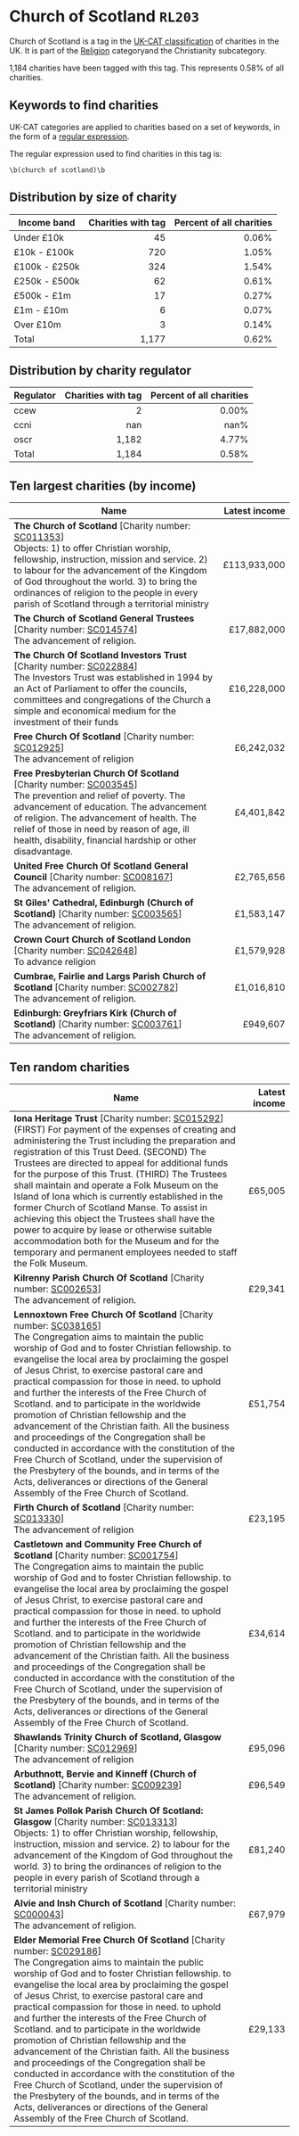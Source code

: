 # Church of Scotland `RL203`

Church of Scotland is a tag in the [UK-CAT classification](../tag_list.md) of charities in the 
UK. It is part of the [Religion](RL.md) categoryand the Christianity subcategory.

1,184 charities have been tagged with this tag.
This represents 0.58% of all charities.

## Keywords to find charities

UK-CAT categories are applied to charities based on a set of keywords, in the form of a [regular expression](https://en.wikipedia.org/wiki/Regular_expression).

The regular expression used to find charities in this tag is:

`\b(church of scotland)\b`



## Distribution by size of charity

Income band | Charities with tag | Percent of all charities
------------|-------------------:|-------------------------:
Under £10k | 45 | 0.06%
£10k - £100k | 720 | 1.05%
£100k - £250k | 324 | 1.54%
£250k - £500k | 62 | 0.61%
£500k - £1m | 17 | 0.27%
£1m - £10m | 6 | 0.07%
Over £10m | 3 | 0.14%
Total | 1,177 | 0.62%


## Distribution by charity regulator

Regulator | Charities with tag | Percent of all charities
------------|-------------------:|-------------------------:
ccew | 2 | 0.00%
ccni | nan | nan%
oscr | 1,182 | 4.77%
Total | 1,184 | 0.58%


## Ten largest charities (by income)

Name | Latest income
-----|--------:
<strong>The Church of Scotland</strong> [Charity number: [SC011353](https://findthatcharity.uk/orgid/GB-SC-SC011353)]<br>Objects: 1)  to offer Christian worship, fellowship, instruction, mission and service.     2)   to labour for the advancement of the Kingdom of God throughout the world.     3)   to bring the ordinances of religion to the people in every parish of Scotland     through a territorial ministry   | £113,933,000
<strong>The Church of Scotland General Trustees</strong> [Charity number: [SC014574](https://findthatcharity.uk/orgid/GB-SC-SC014574)]<br>The advancement of religion. | £17,882,000
<strong>The Church Of Scotland Investors Trust</strong> [Charity number: [SC022884](https://findthatcharity.uk/orgid/GB-SC-SC022884)]<br>The Investors Trust was established in 1994 by an Act of Parliament to offer the councils, committees and congregations of the Church a simple and economical medium for the investment of their funds   | £16,228,000
<strong>Free Church Of Scotland</strong> [Charity number: [SC012925](https://findthatcharity.uk/orgid/GB-SC-SC012925)]<br>The advancement of religion | £6,242,032
<strong>Free Presbyterian Church Of Scotland</strong> [Charity number: [SC003545](https://findthatcharity.uk/orgid/GB-SC-SC003545)]<br>The prevention and relief of poverty. The advancement of education. The advancement of religion. The advancement of health. The relief of those in need by reason of age, ill health, disability, financial hardship or other disadvantage. | £4,401,842
<strong>United Free Church Of Scotland General Council</strong> [Charity number: [SC008167](https://findthatcharity.uk/orgid/GB-SC-SC008167)]<br>The advancement of religion. | £2,765,656
<strong>St Giles' Cathedral, Edinburgh (Church of Scotland)</strong> [Charity number: [SC003565](https://findthatcharity.uk/orgid/GB-SC-SC003565)]<br>The advancement of religion. | £1,583,147
<strong>Crown Court Church of Scotland London</strong> [Charity number: [SC042648](https://findthatcharity.uk/orgid/GB-SC-SC042648)]<br>To advance religion | £1,579,928
<strong>Cumbrae, Fairlie and Largs Parish Church of Scotland</strong> [Charity number: [SC002782](https://findthatcharity.uk/orgid/GB-SC-SC002782)]<br>The advancement of religion. | £1,016,810
<strong>Edinburgh: Greyfriars Kirk (Church of Scotland)</strong> [Charity number: [SC003761](https://findthatcharity.uk/orgid/GB-SC-SC003761)]<br>The advancement of religion. | £949,607


## Ten random charities

Name | Latest income
-----|--------:
<strong>Iona Heritage Trust</strong> [Charity number: [SC015292](https://findthatcharity.uk/orgid/GB-SC-SC015292)]<br>(FIRST) For payment of the expenses of creating and administering the Trust including the preparation and registration of this Trust Deed. (SECOND) The Trustees are directed to appeal for additional funds for the purpose of this Trust. (THIRD) The Trustees shall maintain and operate a Folk Museum on the Island of Iona which is currently established in the former Church of Scotland Manse.  To assist in achieving this object the Trustees shall have the power to acquire by lease or otherwise suitable accommodation both for the Museum and for the temporary and permanent employees needed to staff the Folk Museum.  | £65,005
<strong>Kilrenny Parish Church Of Scotland</strong> [Charity number: [SC002653](https://findthatcharity.uk/orgid/GB-SC-SC002653)]<br>The advancement of religion. | £29,341
<strong>Lennoxtown Free Church Of Scotland</strong> [Charity number: [SC038165](https://findthatcharity.uk/orgid/GB-SC-SC038165)]<br>The Congregation aims to maintain the public worship of God and to foster Christian fellowship. to evangelise the local area by proclaiming the gospel of Jesus Christ, to exercise pastoral care and practical compassion for those in need. to uphold and further the interests of the Free Church of Scotland. and to participate in the worldwide promotion of Christian fellowship and the advancement of the Christian faith. All the business and proceedings of the Congregation shall be conducted in accordance with the constitution of the Free Church of Scotland, under the supervision of the Presbytery of the bounds, and in terms of the Acts, deliverances or directions of the General Assembly of the Free Church of Scotland. | £51,754
<strong>Firth Church of Scotland</strong> [Charity number: [SC013330](https://findthatcharity.uk/orgid/GB-SC-SC013330)]<br>The advancement of religion | £23,195
<strong>Castletown and Community Free Church of Scotland</strong> [Charity number: [SC001754](https://findthatcharity.uk/orgid/GB-SC-SC001754)]<br>The Congregation aims to maintain the public worship of God and to foster Christian fellowship. to evangelise the local area by proclaiming the gospel of Jesus Christ, to exercise pastoral care and practical compassion for those in need. to uphold and further the interests of the Free Church of Scotland. and to participate in the worldwide promotion of Christian fellowship and the advancement of the Christian faith. All the business and proceedings of the Congregation shall be conducted in accordance with the constitution of the Free Church of Scotland, under the supervision of the Presbytery of the bounds, and in terms of the Acts, deliverances or directions of the General Assembly of the Free Church of Scotland. | £34,614
<strong>Shawlands Trinity Church of Scotland, Glasgow</strong> [Charity number: [SC012969](https://findthatcharity.uk/orgid/GB-SC-SC012969)]<br>The advancement of religion | £95,096
<strong>Arbuthnott, Bervie and Kinneff (Church of Scotland)</strong> [Charity number: [SC009239](https://findthatcharity.uk/orgid/GB-SC-SC009239)]<br>The advancement of religion. | £96,549
<strong>St James Pollok Parish Church Of Scotland: Glasgow</strong> [Charity number: [SC013313](https://findthatcharity.uk/orgid/GB-SC-SC013313)]<br>Objects: 1)  to offer Christian worship, fellowship, instruction, mission and service.      2)   to labour for the advancement of the Kingdom of God throughout the world.      3)   to bring the ordinances of religion to the people in every parish of Scotland  through a territorial ministry   | £81,240
<strong>Alvie and Insh Church of Scotland</strong> [Charity number: [SC000043](https://findthatcharity.uk/orgid/GB-SC-SC000043)]<br>The advancement of religion. | £67,979
<strong>Elder Memorial Free Church Of Scotland</strong> [Charity number: [SC029186](https://findthatcharity.uk/orgid/GB-SC-SC029186)]<br>The Congregation aims to maintain the public worship of God and to foster Christian fellowship. to evangelise the local area by proclaiming the gospel of Jesus Christ, to exercise pastoral care and practical compassion for those in need. to uphold and further the interests of the Free Church of Scotland. and to participate in the worldwide promotion of Christian fellowship and the advancement of the Christian faith. All the business and proceedings of the Congregation shall be conducted in accordance with the constitution of the Free Church of Scotland, under the supervision of the Presbytery of the bounds, and in terms of the Acts, deliverances or directions of the General Assembly of the Free Church of Scotland. | £29,133
